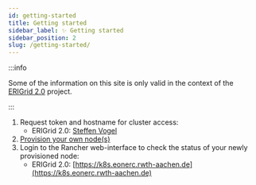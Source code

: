 ```yaml
---
id: getting-started
title: Getting started
sidebar_label: ✨ Getting started
sidebar_position: 2
slug: /getting-started/
---
```


:::info

Some of the information on this site is only valid in the context of the [ERIGrid 2.0](https://erigrid2.eu) project.

:::

1. Request token and hostname for cluster access:
   - ERIGrid 2.0: [Steffen Vogel](mailto:svogel2@eonerc.rwth-aachen.de)
2. [Provision your own node(s)](./setup/agent/index.md)
3. Login to the Rancher web-interface to check the status of your newly provisioned node:
   - ERIGrid 2.0: [https://k8s.eonerc.rwth-aachen.de](https://k8s.eonerc.rwth-aachen.de)
